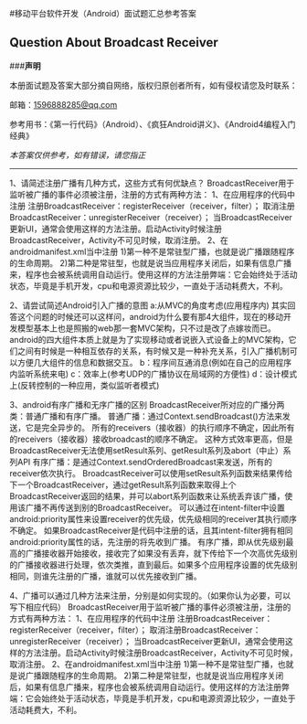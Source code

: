 #移动平台软件开发（Android）面试题汇总参考答案

## Question About Broadcast Receiver

###**声明**

本册面试题及答案大部分摘自网络，版权归原创者所有，如有侵权请您及时联系：

邮箱：1596888285@qq.com

参考用书：《第一行代码》（Android）、《疯狂Android讲义》、《Android4编程入门经典》

*本答案仅供参考，如有错误，请您指正*


---
1、请简述注册广播有几种方式，这些方式有何优缺点？
BroadcastReceiver用于监听被广播的事件必须被注册，注册的方式有两种方法：
1、在应用程序的代码中注册
注册BroadcastReceiver：registerReceiver（receiver，filter）；
取消注册BroadcastReceiver：unregisterReceiver（receiver）；
当BroadcastReceiver更新UI，通常会使用这样的方法注册。启动Activity时候注册BroadcastReceiver，Activity不可见时候，取消注册。
2、在androidmanifest.xml当中注册
<receiver>
    <intent-filter>
     <action android:name = "android.intent.action.PICK"/>
    </intent-filter>
</receiver>
1)第一种不是常驻型广播，也就是说广播跟随程序的生命周期。
2)第二种是常驻型，也就是说当应用程序关闭后，如果有信息广播来，程序也会被系统调用自动运行。使用这样的方法注册弊端：它会始终处于活动状态，毕竟是手机开发，cpu和电源资源比较少，一直处于活动耗费大，不利。

2、请尝试简述Android引入广播的意图
a:从MVC的角度考虑(应用程序内)
其实回答这个问题的时候还可以这样问，android为什么要有那4大组件，现在的移动开发模型基本上也是照搬的web那一套MVC架构，只不过是改了点嫁妆而已。android的四大组件本质上就是为了实现移动或者说嵌入式设备上的MVC架构，它们之间有时候是一种相互依存的关系，有时候又是一种补充关系，引入广播机制可以方便几大组件的信息和数据交互。
b：程序间互通消息(例如在自己的应用程序内监听系统来电)
c：效率上(参考UDP的广播协议在局域网的方便性)
d：设计模式上(反转控制的一种应用，类似监听者模式)

3、android有序广播和无序广播的区别
BroadcastReceiver所对应的广播分两类：普通广播和有序广播。
普通广播：通过Context.sendBroadcast()方法来发送，它是完全异步的。
所有的receivers（接收器）的执行顺序不确定，因此所有的receivers（接收器）接收broadcast的顺序不确定。
这种方式效率更高，但是BroadcastReceiver无法使用setResult系列、getResult系列及abort（中止）系列API
有序广播：是通过Context.sendOrderedBroadcast来发送，所有的receiver依次执行。
BroadcastReceiver可以使用setResult系列函数来结果传给下一个BroadcastReceiver，通过getResult系列函数来取得上个BroadcastReceiver返回的结果，并可以abort系列函数来让系统丢弃该广播，使用该广播不再传送到别的BroadcastReceiver。
可以通过在intent-filter中设置android:priority属性来设置receiver的优先级，优先级相同的receiver其执行顺序不确定。
如果BroadcastReceiver是代码中注册的话，且其intent-filter拥有相同android:priority属性的话，先注册的将先收到广播。
有序广播，即从优先级别最高的广播接收器开始接收，接收完了如果没有丢弃，就下传给下一个次高优先级别的广播接收器进行处理，依次类推，直到最后。如果多个应用程序设置的优先级别相同，则谁先注册的广播，谁就可以优先接收到广播。

4、广播可以通过几种方法来注册，分别是如何实现的。（如果你认为必要，可以写下相应代码）
BroadcastReceiver用于监听被广播的事件必须被注册，注册的方式有两种方法：
1、在应用程序的代码中注册
注册BroadcastReceiver：registerReceiver（receiver，filter）；
取消注册BroadcastReceiver：unregisterReceiver（receiver）；
当BroadcastReceiver更新UI，通常会使用这样的方法注册。启动Activity时候注册BroadcastReceiver，Activity不可见时候，取消注册。
2、在androidmanifest.xml当中注册
<receiver>
    <intent-filter>
     <action android:name = "android.intent.action.PICK"/>
    </intent-filter>
</receiver>
1)第一种不是常驻型广播，也就是说广播跟随程序的生命周期。
2)第二种是常驻型，也就是说当应用程序关闭后，如果有信息广播来，程序也会被系统调用自动运行。使用这样的方法注册弊端：它会始终处于活动状态，毕竟是手机开发，cpu和电源资源比较少，一直处于活动耗费大，不利。



